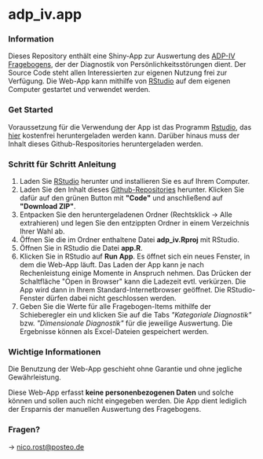 # adp_iv.app

### Information
Dieses Repository enthält eine Shiny-App zur Auswertung des [ADP-IV Fragebogens](https://www.meduniwien.ac.at/hp/psychoanalyse/forschung/diagnostik-downloads/diagnostik-von-persoenlichkeitsstoerungen/), der der Diagnostik von Persönlichkeitsstörungen dient.
Der Source Code steht allen Interessierten zur eigenen Nutzung frei zur Verfügung.
Die Web-App kann mithilfe von [RStudio](https://www.rstudio.com/) auf dem eigenen Computer gestartet und verwendet werden.

### Get Started
Voraussetzung für die Verwendung der App ist das Programm [Rstudio](https://www.rstudio.com/), das [hier](https://www.rstudio.com/products/rstudio/download/) kostenfrei heruntergeladen werden kann. Darüber hinaus muss der Inhalt dieses Github-Respositories heruntergeladen werden.

### Schritt für Schritt Anleitung
1. Laden Sie [RStudio](https://www.rstudio.com/products/rstudio/download/) herunter und installieren Sie es auf Ihrem Computer.
2. Laden Sie den Inhalt dieses [Github-Repositories](https://github.com/nicorost/adp_iv.app) herunter. Klicken Sie dafür auf den grünen Button mit **"Code"** und anschließend auf **"Download ZIP"**.
3. Entpacken Sie den heruntergeladenen Ordner (Rechtsklick &#8594; Alle extrahieren) und legen Sie den entzippten Ordner in einem Verzeichnis Ihrer Wahl ab.
4. Öffnen Sie die im Ordner enthaltene Datei **adp_iv.Rproj** mit RStudio.
5. Öffnen Sie in RStudio die Datei **app.R**.
6. Klicken Sie in RStudio auf **Run App**. Es öffnet sich ein neues Fenster, in dem die Web-App läuft. Das Laden der App kann je nach Rechenleistung einige Momente in Anspruch nehmen. Das Drücken der Schaltfläche "Open in Browser" kann die Ladezeit evtl. verkürzen. Die App wird dann in Ihrem Standard-Internetbrowser geöffnet. Die RStudio-Fenster dürfen dabei nicht geschlossen werden.
7. Geben Sie die Werte für alle Fragebogen-Items mithilfe der Schieberegler ein und klicken Sie auf die Tabs *"Kategoriale Diagnostik"* bzw. *"Dimensionale Diagnostik"* für die jeweilige Auswertung. Die Ergebnisse können als Excel-Dateien gespeichert werden.

### Wichtige Informationen
Die Benutzung der Web-App geschieht ohne Garantie und ohne jegliche Gewährleistung.

Diese Web-App erfasst **keine personenbezogenen Daten** und solche können und sollen auch nicht eingegeben werden. Die App dient lediglich der Ersparnis der manuellen Auswertung des Fragebogens.

### Fragen?
&#8594; nico.rost@posteo.de
